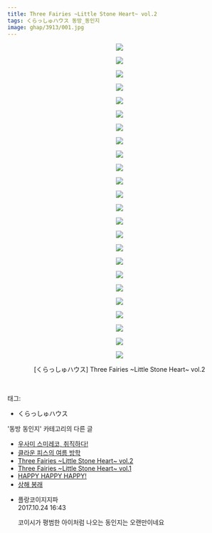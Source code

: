 ```yaml
---
title: Three Fairies ~Little Stone Heart~ vol.2
tags: くらっしゅハウス 동방_동인지
image: ghap/3913/001.jpg
---
```

<div class="article">
<p style="text-align: center; clear: none; float: none;"><img src="{{ site.nasurl }}/ghap/3913/001.jpg"/></p>
<p style="text-align: center; clear: none; float: none;"><img src="{{ site.nasurl }}/ghap/3913/002.jpg"/></p>
<p style="text-align: center; clear: none; float: none;"><img src="{{ site.nasurl }}/ghap/3913/003.jpg"/></p>
<p style="text-align: center; clear: none; float: none;"><img src="{{ site.nasurl }}/ghap/3913/004.jpg"/></p>
<p style="text-align: center; clear: none; float: none;"><img src="{{ site.nasurl }}/ghap/3913/005.jpg"/></p>
<p style="text-align: center; clear: none; float: none;"><img src="{{ site.nasurl }}/ghap/3913/006.jpg"/></p>
<p style="text-align: center; clear: none; float: none;"><img src="{{ site.nasurl }}/ghap/3913/007.jpg"/></p>
<p style="text-align: center; clear: none; float: none;"><img src="{{ site.nasurl }}/ghap/3913/008.jpg"/></p>
<p style="text-align: center; clear: none; float: none;"><img src="{{ site.nasurl }}/ghap/3913/009.jpg"/></p>
<p style="text-align: center; clear: none; float: none;"><img src="{{ site.nasurl }}/ghap/3913/010.jpg"/></p>
<p style="text-align: center; clear: none; float: none;"><img src="{{ site.nasurl }}/ghap/3913/011.jpg"/></p>
<p style="text-align: center; clear: none; float: none;"><img src="{{ site.nasurl }}/ghap/3913/012.jpg"/></p>
<p style="text-align: center; clear: none; float: none;"><img src="{{ site.nasurl }}/ghap/3913/013.jpg"/></p>
<p style="text-align: center; clear: none; float: none;"><img src="{{ site.nasurl }}/ghap/3913/014.jpg"/></p>
<p style="text-align: center; clear: none; float: none;"><img src="{{ site.nasurl }}/ghap/3913/015.jpg"/></p>
<p style="text-align: center; clear: none; float: none;"><img src="{{ site.nasurl }}/ghap/3913/016.jpg"/></p>
<p style="text-align: center; clear: none; float: none;"><img src="{{ site.nasurl }}/ghap/3913/017.jpg"/></p>
<p style="text-align: center; clear: none; float: none;"><img src="{{ site.nasurl }}/ghap/3913/018.jpg"/></p>
<p style="text-align: center; clear: none; float: none;"><img src="{{ site.nasurl }}/ghap/3913/019.jpg"/></p>
<p style="text-align: center; clear: none; float: none;"><img src="{{ site.nasurl }}/ghap/3913/020.jpg"/></p>
<p style="text-align: center; clear: none; float: none;"><img src="{{ site.nasurl }}/ghap/3913/021.jpg"/></p>
<p style="text-align: center; clear: none; float: none;"><img src="{{ site.nasurl }}/ghap/3913/022.jpg"/></p>
<p style="text-align: center; clear: none; float: none;"><img src="{{ site.nasurl }}/ghap/3913/023.jpg"/></p>
<p style="text-align: center; clear: none; float: none;"><img src="{{ site.nasurl }}/ghap/3913/024.jpg"/></p>
<p style="text-align: center; clear: none; float: none;">[くらっしゅハウス] Three Fairies ~Little Stone Heart~ vol.2</p>
<p><br/></p>
</div><div class="tagTrail">
<p>태그: </p>
<ul>
<li>くらっしゅハウス</li>
</ul>
</div><div class="another">
<p>'동방 동인지' 카테고리의 다른 글</p>
<ul>
<li><a href="/2017-10-27-ghap_3916">우사미 스미레코, 취직하다!</a></li>
<li><a href="/2017-10-24-ghap_3914">클라운 피스의 여름 방학</a></li>
<li><a href="/2017-10-24-ghap_3913">Three Fairies ~Little Stone Heart~ vol.2</a></li>
<li><a href="/2017-10-24-ghap_3912">Three Fairies ~Little Stone Heart~ vol.1</a></li>
<li><a href="/2017-10-24-ghap_3911">HAPPY HAPPY HAPPY!</a></li>
<li><a href="/2017-10-24-ghap_3910">상해 봉래</a></li>
</ul>
</div><div class="cb_module cb_fluid">
<div class="cb_wrt cb_profile">
<div class="comment">
<ul>
<li class="cb_thumb_off" id="comment15113441">
<div class="cb_comment_area">
<div class="cb_info_area">
<div class="cb_section">
<span class="cb_nick_name">플랑코이지지파</span>
</div>
<div class="cb_section">
<span class="cb_date">2017.10.24 16:43 </span>
</div>
</div>
<div class="cb_dsc_comment">
<p class="cb_dsc">
											코이시가 평범한 아이처럼 나오는 동인지는 오랜만이네요
										</p>
</div>
</div></li>
</ul>
</div>
</div><!-- commentList close -->
</div>